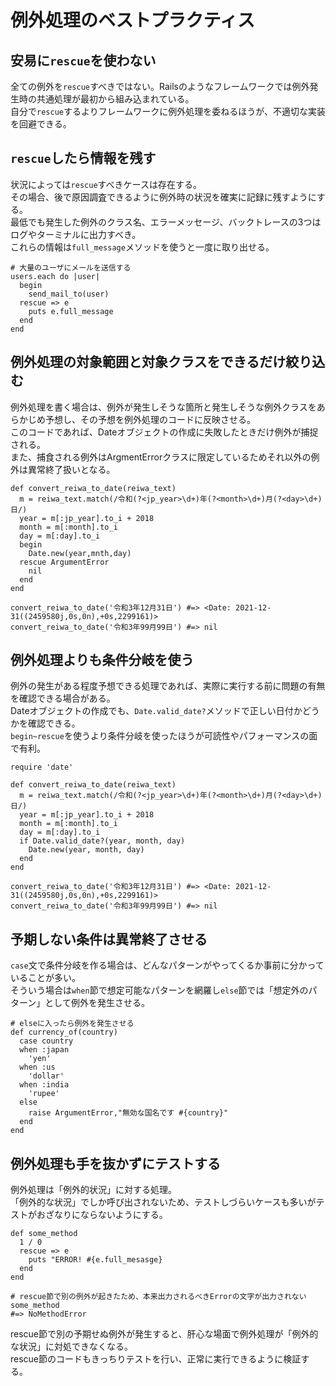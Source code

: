 # 例外処理のベストプラクティス
## 安易に`rescue`を使わない
全ての例外を`rescue`すべきではない。Railsのようなフレームワークでは例外発生時の共通処理が最初から組み込まれている。  
自分で`rescue`するよりフレームワークに例外処理を委ねるほうが、不適切な実装を回避できる。  

## `rescue`したら情報を残す
状況によっては`rescue`すべきケースは存在する。  
その場合、後で原因調査できるように例外時の状況を確実に記録に残すようにする。  
最低でも発生した例外のクラス名、エラーメッセージ、バックトレースの3つはログやターミナルに出力すべき。  
これらの情報は`full_message`メソッドを使うと一度に取り出せる。  

```
# 大量のユーザにメールを送信する
users.each do |user|
  begin
    send_mail_to(user)
  rescue => e
    puts e.full_message
  end
end
```

## 例外処理の対象範囲と対象クラスをできるだけ絞り込む
例外処理を書く場合は、例外が発生しそうな箇所と発生しそうな例外クラスをあらかじめ予想し、その予想を例外処理のコードに反映させる。  
このコードであれば、Dateオブジェクトの作成に失敗したときだけ例外が捕捉される。  
また、捕食される例外はArgmentErrorクラスに限定しているためそれ以外の例外は異常終了扱いとなる。

```
def convert_reiwa_to_date(reiwa_text)
  m = reiwa_text.match(/令和(?<jp_year>\d+)年(?<month>\d+)月(?<day>\d+)日/)
  year = m[:jp_year].to_i + 2018
  month = m[:month].to_i
  day = m[:day].to_i
  begin
    Date.new(year,mnth,day)
  rescue ArgumentError
    nil
  end
end

convert_reiwa_to_date('令和3年12月31日') #=> <Date: 2021-12-31((2459580j,0s,0n),+0s,2299161)>
convert_reiwa_to_date('令和3年99月99日') #=> nil
```

## 例外処理よりも条件分岐を使う
例外の発生がある程度予想できる処理であれば、実際に実行する前に問題の有無を確認できる場合がある。  
Dateオブジェクトの作成でも、`Date.valid_date?`メソッドで正しい日付かどうかを確認できる。  
`begin~rescue`を使うより条件分岐を使ったほうが可読性やパフォーマンスの面で有利。  

```
require 'date'

def convert_reiwa_to_date(reiwa_text)
  m = reiwa_text.match(/令和(?<jp_year>\d+)年(?<month>\d+)月(?<day>\d+)日/)
  year = m[:jp_year].to_i + 2018
  month = m[:month].to_i
  day = m[:day].to_i
  if Date.valid_date?(year, month, day)
    Date.new(year, month, day)
  end
end

convert_reiwa_to_date('令和3年12月31日') #=> <Date: 2021-12-31((2459580j,0s,0n),+0s,2299161)>
convert_reiwa_to_date('令和3年99月99日') #=> nil
```

## 予期しない条件は異常終了させる
`case`文で条件分岐を作る場合は、どんなパターンがやってくるか事前に分かっていることが多い。  
そういう場合は`when`節で想定可能なパターンを網羅し`else`節では「想定外のパターン」として例外を発生させる。  

```
# elseに入ったら例外を発生させる
def currency_of(country)
  case country
  when :japan
    'yen'
  when :us
    'dollar'
  when :india
    'rupee'
  else
    raise ArgumentError,"無効な国名です #{country}"
  end
end
```

## 例外処理も手を抜かずにテストする
例外処理は「例外的状況」に対する処理。  
「例外的な状況」でしか呼び出されないため、テストしづらいケースも多いがテストがおざなりにならないようにする。  


```
def some_method
  1 / 0
  rescue => e
    puts "ERROR! #{e.full_mesasge}
  end
end

# rescue節で別の例外が起きたため、本来出力されるべきErrorの文字が出力されない
some_method
#=> NoMethodError
```

rescue節で別の予期せぬ例外が発生すると、肝心な場面で例外処理が「例外的な状況」に対処できなくなる。  
rescue節のコードもきっちりテストを行い、正常に実行できるように検証する。  

